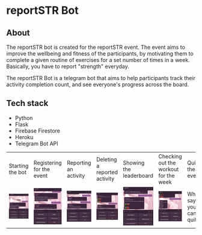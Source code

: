 # reportSTR Bot

## About
The reportSTR bot is created for the reportSTR event. The event aims to improve the wellbeing and fitness of the participants, by motivating them to complete a given routine of exercises for a set number of times in a week. Basically, you have to report "strength" everyday.

The reportSTR Bot is a telegram bot that aims to help participants track their activity completion count, and see everyone's progress across the board. 

## Tech stack
- Python
- Flask
- Firebase Firestore
- Heroku
- Telegram Bot API

<table>
  <tr>
    <td>Starting the bot</td>
    <td>Registering for the event</td>
    <td>Reporting an activity</td>
    <td>Deleting a reported activity</td>
    <td>Showing the leaderboard</td>
    <td>Checking out the workout for the week</td>
    <td>Quitting the event</td>
  </tr>
  <tr>
  <td><img width="100%" alt="image" src="images/start.jpg"></td>
    <td><img width="100%" alt="image" src="images/register.jpg"></td>
    <td><img width="100%" alt="image" src="images/reportactivity.jpg"></td>
    <td><img width="100%" alt="image" src="images/deleteactivity.jpg"></td>
    <td><img width="100%" alt="image" src="images/showleaderboard.jpg"></td>
    <td><img width="100%" alt="image" src="images/workoutfortheweek.jpg"></td>
    <td>Who says you can quit?</td>
  </tr>
</table>
